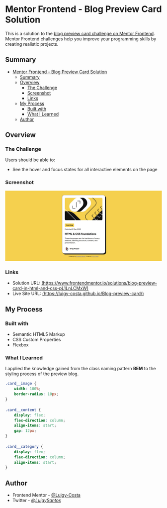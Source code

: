 # Mentor Frontend - Blog Preview Card Solution

This is a solution to the [blog preview card challenge on Mentor Frontend](https://www.frontendmentor.io/challenges/blog-preview-card-ckPaj01IcS). Mentor Frontend challenges help you improve your programming skills by creating realistic projects.

## Summary

- [Mentor Frontend - Blog Preview Card Solution](#mentor-frontend---blog-preview-card-solution)
  - [Summary](#summary)
  - [Overview](#overview)
    - [The Challenge](#the-challenge)
    - [Screenshot](#screenshot)
    - [Links](#links)
  - [My Process](#my-process)
    - [Built with](#built-with)
    - [What I Learned](#what-i-learned)
  - [Author](#author)

## Overview

### The Challenge

Users should be able to:

- See the hover and focus states for all interactive elements on the page

### Screenshot

!["Complete Challenger"](./screenshot.jpg)

### Links

- Solution URL: [(https://www.frontendmentor.io/solutions/blog-preview-card-in-html-and-css-pL1LnLCMxW)](https://www.frontendmentor.io/solutions/blog-preview-card-in-html-and-css-pL1LnLCMxW)
- Live Site URL: [(https://luigy-costa.github.io/Blog-preview-card/)](https://luigy-costa.github.io/Blog-preview-card/)

## My Process

### Built with

- Semantic HTML5 Markup
- CSS Custom Properties
- Flexbox

### What I Learned

I applied the knowledge gained from the class naming pattern **BEM** to the styling process of the preview blog.

```css
.card__image {
    width: 100%;
    border-radius: 10px;
}

.card__content {
    display: flex;
    flex-direction: column;
    align-items: start;
    gap: 12px;
}

.card__category {
    display: flex;
    flex-direction: column;
    align-items: start;
}
```

## Author

- Frontend Mentor - [@Luigy-Costa](https://www.frontendmentor.io/profile/Luigy-Costa)
- Twitter - [@_LuigySantos_](https://x.com/_LuigySantos_)
